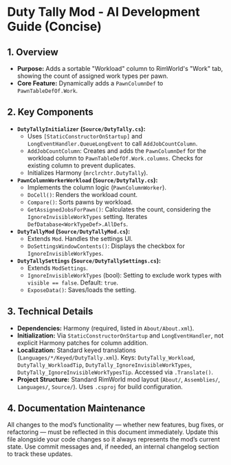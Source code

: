 # Duty Tally Mod - AI Development Guide (Concise)

## 1. Overview

*   **Purpose:** Adds a sortable "Workload" column to RimWorld's "Work" tab, showing the count of assigned work types per pawn.
*   **Core Feature:** Dynamically adds a `PawnColumnDef` to `PawnTableDefOf.Work`.

## 2. Key Components

*   **`DutyTallyInitializer` (`Source/DutyTally.cs`):**
    *   Uses `[StaticConstructorOnStartup]` and `LongEventHandler.QueueLongEvent` to call `AddJobCountColumn`.
    *   `AddJobCountColumn`: Creates and adds the `PawnColumnDef` for the workload column to `PawnTableDefOf.Work.columns`. Checks for existing column to prevent duplicates.
    *   Initializes Harmony (`mrclrchtr.DutyTally`).
*   **`PawnColumnWorkerWorkload` (`Source/DutyTally.cs`):**
    *   Implements the column logic (`PawnColumnWorker`).
    *   `DoCell()`: Renders the workload count.
    *   `Compare()`: Sorts pawns by workload.
    *   `GetAssignedJobsForPawn()`: Calculates the count, considering the `IgnoreInvisibleWorkTypes` setting. Iterates `DefDatabase<WorkTypeDef>.AllDefs`.
*   **`DutyTallyMod` (`Source/DutyTallyMod.cs`):**
    *   Extends `Mod`. Handles the settings UI.
    *   `DoSettingsWindowContents()`: Displays the checkbox for `IgnoreInvisibleWorkTypes`.
*   **`DutyTallySettings` (`Source/DutyTallySettings.cs`):**
    *   Extends `ModSettings`.
    *   `IgnoreInvisibleWorkTypes` (bool): Setting to exclude work types with `visible == false`. Default: `true`.
    *   `ExposeData()`: Saves/loads the setting.

## 3. Technical Details

*   **Dependencies:** Harmony (required, listed in `About/About.xml`).
*   **Initialization:** Via `StaticConstructorOnStartup` and `LongEventHandler`, not explicit Harmony patches for column addition.
*   **Localization:** Standard keyed translations (`Languages/*/Keyed/DutyTally.xml`). Keys: `DutyTally_Workload`, `DutyTally_WorkloadTip`, `DutyTally_IgnoreInvisibleWorkTypes`, `DutyTally_IgnoreInvisibleWorkTypesTip`. Accessed via `.Translate()`.
*   **Project Structure:** Standard RimWorld mod layout (`About/`, `Assemblies/`, `Languages/`, `Source/`). Uses `.csproj` for build configuration.

## 4. Documentation Maintenance

All changes to the mod’s functionality — whether new features, bug fixes, or refactoring — must be reflected in this document immediately. Update this file alongside your code changes so it always represents the mod’s current state. Use commit messages and, if needed, an internal changelog section to track these updates.
